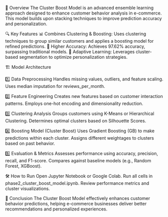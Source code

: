 📖 Overview
The Cluster Boost Model is an advanced ensemble learning approach designed to enhance customer behavior analysis in e-commerce. This model builds upon stacking techniques to improve prediction accuracy and personalization.

🔍 Key Features
📊 Combines Clustering & Boosting: Uses clustering techniques to group similar customers and applies a boosting model for refined predictions.
🚀 Higher Accuracy: Achieves 97.62% accuracy, surpassing traditional models.
🔄 Adaptive Learning: Leverages cluster-based segmentation to optimize personalization strategies.

🏗 Model Architecture

1️⃣ Data Preprocessing
Handles missing values, outliers, and feature scaling.
Uses median imputation for reviews_per_month.

2️⃣ Feature Engineering
Creates new features based on customer interaction patterns.
Employs one-hot encoding and dimensionality reduction.

3️⃣ Clustering Analysis
Groups customers using K-Means or Hierarchical Clustering.
Determines optimal clusters based on Silhouette Scores.

4️⃣ Boosting Model (Cluster Boost)
Uses Gradient Boosting (GB) to make predictions within each cluster.
Assigns different weightages to clusters based on past behavior.

5️⃣ Evaluation & Metrics
Assesses performance using accuracy, precision, recall, and F1-score.
Compares against baseline models (e.g., Random Forest, XGBoost).

🛠 How to Run
Open Jupyter Notebook or Google Colab.
Run all cells in phase2_cluster_boost_model.ipynb.
Review performance metrics and cluster visualizations.

📌 Conclusion
The Cluster Boost Model effectively enhances customer behavior predictions, helping e-commerce businesses deliver better recommendations and personalized experiences.